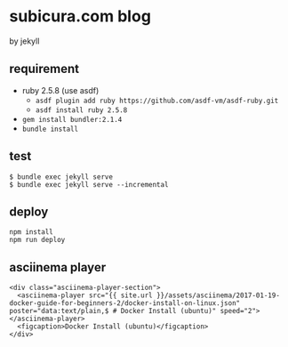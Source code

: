 # subicura.com blog

by jekyll

## requirement

- ruby 2.5.8 (use asdf)
  - `asdf plugin add ruby https://github.com/asdf-vm/asdf-ruby.git`
  - `asdf install ruby 2.5.8`
- `gem install bundler:2.1.4`
- `bundle install`

## test

```
$ bundle exec jekyll serve
$ bundle exec jekyll serve --incremental
```

## deploy

```
npm install
npm run deploy
```

## asciinema player

```
<div class="asciinema-player-section">
  <asciinema-player src="{{ site.url }}/assets/asciinema/2017-01-19-docker-guide-for-beginners-2/docker-install-on-linux.json" poster="data:text/plain,$ # Docker Install (ubuntu)" speed="2"></asciinema-player>
  <figcaption>Docker Install (ubuntu)</figcaption>
</div>
```

